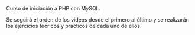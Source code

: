 Curso de iniciación a PHP con MySQL.

Se seguirá el orden de los videos desde el primero al último y se realizarán los ejercicios teóricos y prácticos de cada uno de ellos.
